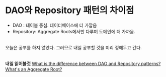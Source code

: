 
# DAO와 Repository 패턴의 차이점

- DAO : 테이블 중심. 데이터베이스에 더 가깝움
- Repository: Aggregate Roots에서만 다루며 도메인에 더 가까움.

<br>
오늘은 공부를 하지 않았다. 그러므로 내일 공부할 것을 미리 정해두고 간다.
<br>
<br>


**내일 읽어볼것**
[What is the difference between DAO and Repository patterns?](https://stackoverflow.com/questions/8550124/what-is-the-difference-between-dao-and-repository-patterns)
[What's an Aggregate Root?](https://stackoverflow.com/questions/1958621/whats-an-aggregate-root)
